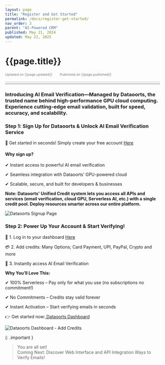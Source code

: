 ```yaml
---
layout: page
title: "Register and Get Started" 
permalink: /docs/register-get-started/
nav_order: 3
parent: "AI-Powered CRM"
published: May 21, 2024
updated: May 21, 2025
---
```


# {{page.title}}

<div style="font-size:0.78em;color: #797878; margin-bottom:1.5em;">
     <span>Updated on {{page.updated}}</span>
    <span style="margin-left:2em;">Published on {{page.published}}</span>
</div>

<hr style="border:none;height:3px;background-color:#e0e0e0;margin:0;">
<hr style="border:none;height:3px;background-color:#bebebe;margin-top:0.2em;margin-bottom:1.5em;">


### **Introducing AI Email Verification—Managed by Dataoorts, the trusted name behind high-performance GPU cloud computing. Experience cutting-edge email validation, built for speed, accuracy, and scalability.**

### Step 1: Sign Up for Dataoorts & Unlock AI Email Verification Service
🚀 Get started in seconds! Simply create your free account [Here](https://cloud.dataoorts.com/register)

#### **Why sign up?**

✔ Instant access to powerful AI email verification

✔ Seamless integration with Dataoorts’ GPU-powered cloud

✔ Scalable, secure, and built for developers & businesses

**Note: Dataoorts' Unified Credit system lets you access all APIs and services (email verification, cloud GPU, Serverless AI, etc.) with a single credit pool. Deploy resources smarter across our entire platform.**

![Dataoorts Signup Page](register_get_started.png)

### Step 2: Power Up Your Account & Start Verifying!
🔑 1. Log in to your dashboard [Here](###)

💳 2. Add credits: Many Options; Card Payment, UPI, PayPal, Crypto and more

🚀 3. Instantly access AI Email Verification

**Why You’ll Love This:**

✔ 100% Serverless – Pay only for what you use (no subscriptions no commitment!)

✔ No Commitments – Credits stay valid forever

✔ Instant Activation – Start verifying emails in seconds

👉 Get started now:[ Dataoorts Dashboard](https://cloud.dataoorts.com/dashboard)

![Dataoorts Dashboard - Add Credits](register_get_started_2.png)

{: .important }
> You are all set! <br>
> Coming Next: Discover Web Interface and API Integration Ways to Verify Emails!
